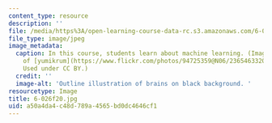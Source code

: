 ```yaml
---
content_type: resource
description: ''
file: /media/https%3A/open-learning-course-data-rc.s3.amazonaws.com/6-036-introduction-to-machine-learning-fall-2020/a50a4da4c48d789a4565bd0dc4646cf1_6-026f20.jpg
file_type: image/jpeg
image_metadata:
  caption: In this course, students learn about machine learning. (Image courtesy
    of [yumikrum](https://www.flickr.com/photos/94725359@N06/23654633206/) on Flickr.
    Used under CC BY.)
  credit: ''
  image-alt: 'Outline illustration of brains on black background. '
resourcetype: Image
title: 6-026f20.jpg
uid: a50a4da4-c48d-789a-4565-bd0dc4646cf1
---
```

